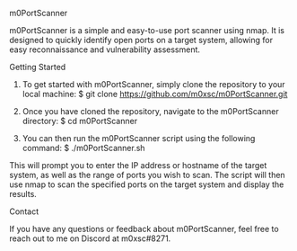 m0PortScanner

m0PortScanner is a simple and easy-to-use port scanner using nmap. It is designed to quickly identify open ports on a target system, allowing for easy reconnaissance and vulnerability assessment.

Getting Started

1. To get started with m0PortScanner, simply clone the repository to your local machine:
$ git clone https://github.com/m0xsc/m0PortScanner.git

2. Once you have cloned the repository, navigate to the m0PortScanner directory:
$ cd m0PortScanner

3. You can then run the m0PortScanner script using the following command:
$ ./m0PortScanner.sh

This will prompt you to enter the IP address or hostname of the target system, as well as the range of ports you wish to scan. The script will then use nmap to scan the specified ports on the target system and display the results.

Contact

If you have any questions or feedback about m0PortScanner, feel free to reach out to me on Discord at m0xsc#8271.
